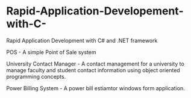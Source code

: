 # Rapid-Application-Developement-with-C-
 Rapid Application Development with C# and .NET framework 

POS - A simple Point of Sale system

University Contact Manager - A contact management for a university to manage faculty and student contact information using object oriented programming concepts.

Power Billing System - A power bill estiamtor windows form application.
